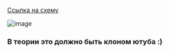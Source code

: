 [Ссылка на схему](https://drive.google.com/file/d/1g9Dc7bjggf15ioEIwtj1qu55zr-qdpOA/view?usp=sharing)

![image](https://i.ibb.co/7SV4TKR/chrome-ioj-ZGg-IVd2.png)

### В теории это должно быть клоном ютуба :)
